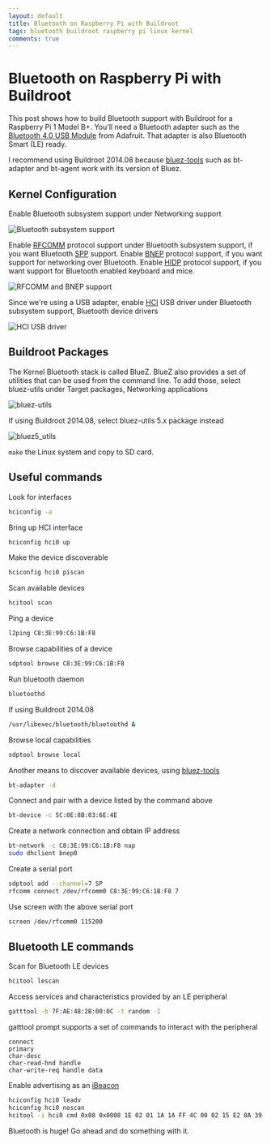 ```yaml
---
layout: default
title: Bluetooth on Raspberry Pi with Buildroot
tags: bluetooth buildroot raspberry pi linux kernel
comments: true
---
```

# Bluetooth on Raspberry Pi with Buildroot

This post shows how to build Bluetooth support with Buildroot for a Raspberry Pi 1 Model B+. You'll need a Bluetooth adapter such as the [Bluetooth 4.0 USB Module](http://www.adafruit.com/products/1327) from Adafruit. That adapter is also Bluetooth Smart (LE) ready.

I recommend using Buildroot 2014.08 because [bluez-tools](_posts/2014/2014-10-24-customize-buildroot-to-build-bluez-tools.md) such as bt-adapter and bt-agent work with its version of Bluez.

## Kernel Configuration

Enable Bluetooth subsystem support under Networking support

![Bluetooth subsystem support](/assets/img/buildroot-kernel-networking-bluetooth.png)

Enable [RFCOMM](https://developer.bluetooth.org/TechnologyOverview/Pages/RFCOMM.aspx) protocol support under Bluetooth subsystem support, if you want Bluetooth [SPP](https://developer.bluetooth.org/TechnologyOverview/Pages/SPP.aspx) support. Enable [BNEP](https://developer.bluetooth.org/TechnologyOverview/Pages/BNEP.aspx) protocol support, if you want support for networking over Bluetooth. Enable [HIDP](https://developer.bluetooth.org/TechnologyOverview/Pages/HID.aspx) protocol support, if you want support for Bluetooth enabled keyboard and mice.

![RFCOMM and BNEP support](/assets/img/buildroot-kernel-networking-bluetooth-rfcomm.png)

Since we're using a USB adapter, enable [HCI](https://developer.bluetooth.org/TechnologyOverview/Pages/HCI.aspx) USB driver under Bluetooth subsystem support, Bluetooth device drivers

![HCI USB driver](/assets/img/buildroot-kernel-networking-bluetooth-driver-hci.png)

## Buildroot Packages

The Kernel Bluetooth stack is called BlueZ. BlueZ also provides a set of utilities that can be used from the command line. To add those, select bluez-utils under Target packages, Networking applications

![bluez-utils](/assets/img/buildroot-packages-bluez-utils.png)

If using Buildroot 2014.08, select bluez-utils 5.x package instead

![bluez5_utils](/assets/img/buildroot-packages-bluez-utils-5.png)

`make` the Linux system and copy to SD card.

## Useful commands

Look for interfaces

```bash
hciconfig -a
```

Bring up HCI interface

```bash
hciconfig hci0 up
```

Make the device discoverable

```bash
hciconfig hci0 piscan
```

Scan available devices

```bash
hcitool scan
```

Ping a device

```bash
l2ping C8:3E:99:C6:1B:F8
```

Browse capabilities of a device

```bash
sdptool browse C8:3E:99:C6:1B:F8
```

Run bluetooth daemon

```bash
bluetoothd
```

If using Buildroot 2014.08

```bash
/usr/libexec/bluetooth/bluetoothd &
```

Browse local capabilities

```bash
sdptool browse local
```

Another means to discover available devices, using [bluez-tools](_posts/2014/2014-10-24-customize-buildroot-to-build-bluez-tools.md)

```bash
bt-adapter -d
```

Connect and pair with a device listed by the command above

```bash
bt-device -c 5C:0E:8B:03:6E:4E
```

Create a network connection and obtain IP address

```bash
bt-network -c C8:3E:99:C6:1B:F8 nap
sudo dhclient bnep0
```

Create a serial port

```bash
sdptool add --channel=7 SP
rfcomm connect /dev/rfcomm0 C8:3E:99:C6:1B:F8 7
```

Use screen with the above serial port

```bash
screen /dev/rfcomm0 115200
```

## Bluetooth LE commands

Scan for Bluetooth LE devices

```bash
hcitool lescan
```

Access services and characteristics provided by an LE peripheral

```bash
gatttool -b 7F:AE:48:2B:00:0C -t random -I
```

gatttool prompt supports a set of commands to interact with the peripheral

```text
connect
primary
char-desc
char-read-hnd handle
char-write-req handle data
```

Enable advertising as an [iBeacon](https://learn.adafruit.com/pibeacon-ibeacon-with-a-raspberry-pi/overview)

```bash
hciconfig hci0 leadv
hciconfig hci0 noscan
hcitool -i hci0 cmd 0x08 0x0008 1E 02 01 1A 1A FF 4C 00 02 15 E2 0A 39 F4 73 F5 4B C4 A1 2F 17 D1 AD 07 A9 61 00
```

Bluetooth is huge! Go ahead and do something with it.
